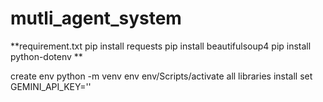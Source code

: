 # mutli_agent_system

**requirement.txt
pip install requests
pip install beautifulsoup4
pip install python-dotenv
**

 create env
 python -m venv env
 env/Scripts/activate
 all libraries install
 set GEMINI_API_KEY=''
 
